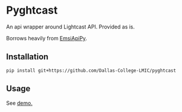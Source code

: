# Pyghtcast
An api wrapper around Lightcast API. Provided as is.

Borrows heavily from [EmsiApiPy](https://github.com/calebjcourtney/EmsiApiPy/tree/master).
## Installation

```
pip install git+https://github.com/Dallas-College-LMIC/pyghtcast
```

## Usage
See [demo.](https://github.com/Dallas-College-LMIC/pyghtcast/blob/main/Lightcast%20API%20Occupations%20Demo.ipynb)
